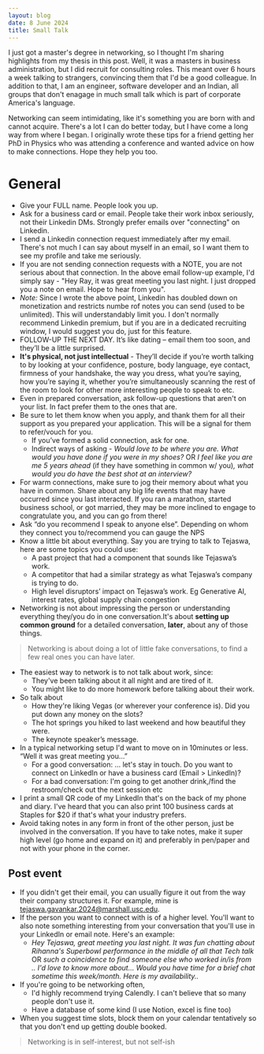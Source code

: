 ```yaml
---
layout: blog
date: 8 June 2024
title: Small Talk
---
```


I just got a master's degree in networking, so I thought I'm sharing highlights from my thesis in this post. Well, it was a masters in business administration, but I did recruit for consulting roles. This meant over 6 hours a week talking to strangers, convincing them that I'd be a good colleague. In addition to that, I am an engineer, software developer and an Indian, all groups that don't enagage in much small talk which is part of corporate America's language. 

Networking can seem intimidating, like it's something you are born with and cannot acquire. There's a lot I can do better today, but I have come a long way from where I began. I originally wrote these tips for a friend getting her PhD in Physics who was attending a conference and wanted advice on how to make connections. Hope they help you too.

# General
- Give your FULL name. People look you up.
- Ask for a business card or email. People take their work inbox seriously, not their Linkedin DMs. Strongly prefer emails over "connecting" on Linkedin.
- I send a Linkedin connection request immediately after my email. There's not much I can say about myself in an email, so I want them to see my profile and take me seriously.
- If you are not sending connection requests with a NOTE, you are not serious about that connection. In the above email follow-up example, I'd simply say - "Hey Ray, it was great meeting you last night. I just dropped you a note on email. Hope to hear from you".
- _Note:_ Since I wrote the above point, Linkedin has doubled down on monetization and restricts numbe rof notes you can send (used to be unlimited). This will understandably limit you. I don't normally recommend Linkedin premium, but if you are in a dedicated recruiting window, I would suggest you do, just for this feature.  
- FOLLOW-UP THE NEXT DAY. It’s like dating – email them too soon, and they’ll be a little surprised.
- **It's physical, not just intellectual** - They’ll decide if you’re worth talking to by looking at your confidence, posture, body language, eye contact, firmness of your handshake, the way you dress, what you’re saying, how you’re saying it, whether you’re simultaneously scanning the rest of the room to look for other more interesting people to speak to etc.
- Even in prepared conversation, ask follow-up questions that aren't on your list. In fact prefer them to the ones that are.
- Be sure to let them know when you apply, and thank them for all their support as you prepared your application. This will be a signal for them to refer/vouch for you.
    - If you’ve formed a solid connection, ask for one.
    - Indirect ways of asking - *Would love to be where you are. What would you have done if you were in my shoes?* OR *I feel like you are me 5 years ahead* (if they have something in common w/ you)*, what would you do have the best shot at an interview?*
- For warm connections, make sure to jog their memory about what you have in common. Share about any big life events that may have occurred since you last interacted. If you ran a marathon, started business school, or got married, they may be more inclined to engage to congratulate you, and you can go from there!
- Ask “do you recommend I speak to anyone else”. Depending on whom they connect you to/recommend you can gauge the NPS
- Know a little bit about everything. Say you are trying to talk to Tejaswa, here are some topics you could use:
    - A past project that had a component that sounds like Tejaswa’s work.
    - A competitor that had a similar strategy as what Tejaswa’s company is trying to do.
    - High level disruptors’ impact on Tejaswa’s work. Eg Generative AI, interest rates, global supply chain congestion
- Networking is not about impressing the person or understanding everything they/you do in one conversation.It's about **setting up common ground** for a detailed conversation, **later**, about any of those things.

> Networking is about doing a lot of little fake conversations, to find a few real ones you can have later.

- The easiest way to network is to not talk about work, since:
    - They've been talking about it all night and are tired of it.
    - You might like to do more homework before talking about their work.  
- So talk about     
    - How they're liking Vegas (or wherever your conference is). Did you put down any money on the slots?
    - The hot springs you hiked to last weekend and how beautiful they were.
    - The keynote speaker’s message.
- In a typical networking setup I'd want to move on in 10minutes or less. “Well it was great meeting you…”
    - For a good conversation: … let's stay in touch. Do you want to connect on LinkedIn or have a business card (Email > LinkedIn)?
    - For a bad conversation: I'm going to get another drink,/find the restroom/check out the next session etc
- I print a small QR code of my LinkedIn that's on the back of my phone and diary. I've heard that you can also print 100 business cards at Staples for $20 if that's what your industry prefers.
- Avoid taking notes in any form in front of the other person, just be involved in the conversation.
If you have to take notes, make it super high level (go home and expand on it) and preferably in pen/paper and not with your phone in the corner.

## Post event
- If you didn't get their email, you can usually figure it out from the way their company structures it. For example, mine is tejaswa.gavankar.2024@marshall.usc.edu.
- If the person you want to connect with is of a higher level. You'll want to also note something interesting from your conversation that you'll use in your LinkedIn or email note. Here's an example:
    - _Hey Tejaswa, great meeting you last night. It was fun chatting about Rihanna's Superbowl performance in the middle of all that Tech talk_ OR _such a coincidence to find someone else who worked in/is from .. I'd love to know more about… Would you have time for a brief chat sometime this week/month. Here is my availability.._
- If you're going to be networking often,
    - I'd highly recommend trying Calendly. I can't believe that so many people don't use it.
    - Have a database of some kind (I use Notion, excel is fine too)
- When you suggest time slots, block them on your calendar tentatively so that you don't end up getting double booked.


> Networking is in self-interest, but not self-ish
